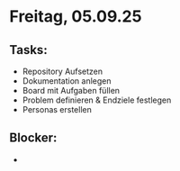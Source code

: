 # Freitag, 05.09.25

## Tasks:
- Repository Aufsetzen
- Dokumentation anlegen
- Board mit Aufgaben füllen
- Problem definieren & Endziele festlegen
- Personas erstellen

## Blocker:
- 